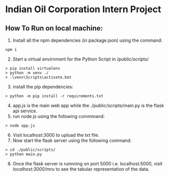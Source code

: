# Indian Oil Corporation Intern Project
## How To Run on local machine:
1) Install all the npm dependencies (in package.json) using the command:
```
npm i
```
2) Start a virtual envirnment for the Python Script in /public/scripts/
```
> pip install virtualenv
> python -m venv ./
> .\venv\Scripts\activate.bat
```
3) install the pip dependencies:
```
> python -m pip install -r requirements.txt
```
4) app.js is the main web app while the ./public/scripts/main.py is the flask api service.
5) run node.js using the following commmand:
```
> node app.js
```
6) Visit localhost:3000 to upload the txt file.
7) Now start the flask server using the following command:
```
> cd ./public/scripts/
> python main.py
```
8) Once the flask server is runnning on port 5000 i.e. localhost:5000, visit *localhost:3000/mru* to see the tabular representation of the data.
